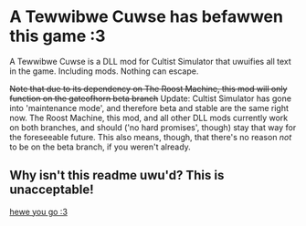 # A Tewwibwe Cuwse has befawwen this game :3

A Tewwibwe Cuwse is a DLL mod for Cultist Simulator that uwuifies all text in the game. Including mods. Nothing can escape.

~~Note that due to its dependency on The Roost Machine, this mod will only function on the gateofhorn beta branch~~
Update: Cultist Simulator has gone into 'maintenance mode', and therefore beta and stable are the same right now. The Roost Machine, this mod, and all other DLL mods currently work on both branches, and should ('no hard promises', though) stay that way for the foreseeable future. This also means, though, that there's no reason *not* to be on the beta branch, if you weren't already.

## Why isn't this readme uwu'd? This is unacceptable!

[hewe you go :3](https://github.com/KatTheFox/tewwibwecuwse/blob/main/WEADME.md)
